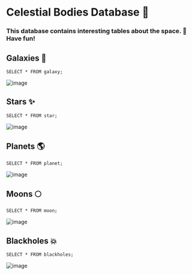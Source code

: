 # Celestial Bodies Database :stars:
### This database contains interesting tables about the space. :rocket: Have fun!

## Galaxies :milky_way:
```
SELECT * FROM galaxy;
```

![image](https://user-images.githubusercontent.com/93561081/172283054-22d0d611-1cfd-4f89-81ee-f654b07b196f.png)

## Stars :sparkles:
```
SELECT * FROM star;
```

![image](https://user-images.githubusercontent.com/93561081/172283274-ef4521ed-8121-45ab-81ab-ba5c33b18ecd.png)

## Planets :earth_americas:
```
SELECT * FROM planet;
```
![image](https://user-images.githubusercontent.com/93561081/172283470-850311f6-1976-4905-8470-ffc7f378a900.png)

## Moons :full_moon:
```
SELECT * FROM moon;
```
![image](https://user-images.githubusercontent.com/93561081/172283698-9972f69a-4f8e-4862-bdf2-223e4cfa1454.png)

## Blackholes :boom:
```
SELECT * FROM blackholes;
```
![image](https://user-images.githubusercontent.com/93561081/172283787-38f1db61-afb4-4820-b60e-df75a755be09.png)

